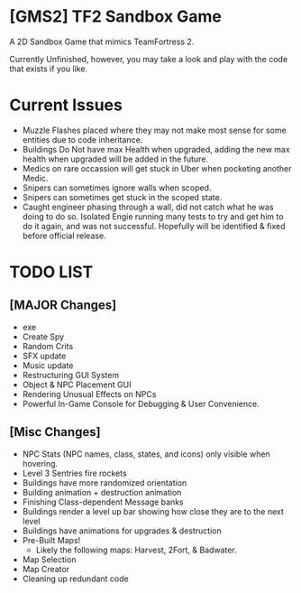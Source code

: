 # [GMS2] TF2 Sandbox Game
 A 2D Sandbox Game that mimics TeamFortress 2.

 Currently Unfinished, however, you may take a look and play with the code that exists if you like.

# Current Issues
- Muzzle Flashes placed where they may not make most sense for some entities due to code inheritance.
- Buildings Do Not have max Health when upgraded, adding the new max health when upgraded will be added in the future.
- Medics on rare occassion will get stuck in Uber when pocketing another Medic.
- Snipers can sometimes ignore walls when scoped.
- Snipers can sometimes get stuck in the scoped state.
- Caught engineer phasing through a wall, did not catch what he was doing to do so. Isolated Engie running many tests to try and get him to do it again, and was not successful. Hopefully will be identified & fixed before official release.

# TODO LIST
## [MAJOR Changes]
- exe
- Create Spy
- Random Crits
- SFX update
- Music update
- Restructuring GUI System
- Object & NPC Placement GUI
- Rendering Unusual Effects on NPCs
- Powerful In-Game Console for Debugging & User Convenience.

## [Misc Changes]
- NPC Stats (NPC names, class, states, and icons) only visible when hovering.
- Level 3 Sentries fire rockets
- Buildings have more randomized orientation
- Building animation + destruction animation
- Finishing Class-dependent Message banks
- Buildings render a level up bar showing how close they are to the next level
- Buildings have animations for upgrades & destruction
- Pre-Built Maps!
  - Likely the following maps: Harvest, 2Fort, & Badwater.
- Map Selection
- Map Creator
- Cleaning up redundant code

